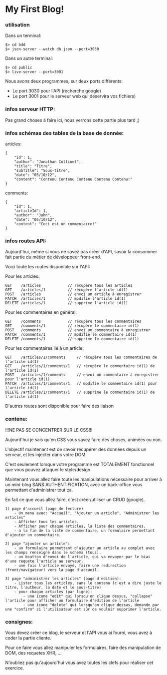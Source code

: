 # My First Blog!

### utilisation

Dans un terminal:
```
$> cd bdd
$> json-server --watch db.json --port=3030
```

Dans un autre terminal:
```
$> cd public
$> live-server --port=3001
```

Nous avons deux programmes, sur deux ports différents:
- Le port 3030 pour l'API (recherche google)
- Le port 3001 pour le serveur web qui deservira vos fichiers)

### infos serveur HTTP:

Pas grand choses à faire ici, nous verrons cette partie plus tard ;)

### infos schémas des tables de la base de donnée:

articles:
```
{
    "id": 1,
    "author": "Jonathan Collinet",
    "title": "Titre",
    "subTitle": "Sous-titre",
    "date": "05/10/12",
    "content": "Contenu Contenu Contenu Contenu Contenu!"
}
```

comments:
```
{
    "id": 1,
    "articleId": 1,
    "author": "John",
    "date": "06/10/12",
    "content": "Ceci est un commentaire!"
}
```

### infos routes API:

Aujourd'hui, même si vous ne savez pas créer d'API, savoir la consommer fait partie du métier de développeur front-end.

Voici toute les routes disponible sur l'API:

Pour les articles:
```
GET    /articles            // récupère tous les articles
GET    /articles/1          // récupère l'article id(1)
POST   /articles            // envoi un article à enregistrer
PATCH  /articles/1          // modifie l'article id(1)
DELETE /articles/1          // supprime l'article id(1)
```

Pour les commentaires en général:
```
GET    /comments            // récupère tous les commentaires
GET    /comments/1          // récupère le commentaire id(1)
POST   /comments            // envoi un commentaire à enregistrer
PATCH  /comments/1          // modifie le commentaire id(1)
DELETE /comments/1          // supprime le commentaire id(1)
```

Pour les commentaires lié à un article:
```
GET    /articles/1/comments     // récupère tous les commentaires de l'article id(1)
GET    /articles/1/comments/1   // récupère le commentaire id(1) de l'article id(1)
POST   /articles/1/comments     // envoi un commentaire à enregistrer pour l'article id(1)
PATCH  /articles/1/comments/1   // modifie le commentaire id(1) pour l'article id(1)
DELETE /articles/1/comments/1   // supprime le commentaire id(1) de l'article id(1)
```

D'autres routes sont disponible pour faire des liaison

### contenu:

!!!NE PAS SE CONCENTRER SUR LE CSS!!!

Aujourd'hui je sais qu'en CSS vous savez faire des choses, animées ou non.

L'objectif maintenant est de savoir récupérer des données depuis un serveur, et les injecter dans votre DOM.

C'est seulement lorsque votre programme est TOTALEMENT fonctionnel que vous pouvez attaquer le style/design.

Maintenant vous allez faire toute les manipulations nécessaire pour arriver à un mini-blog SANS AUTHENTIFICATION, avec un back-office vous permettant d'administrer tout ça.

En fait ce que vous allez faire, c'est créer/utiliser un CRUD (google).

    1) page d'accueil (page de lecture)
        - Un menu avec: "Accueil", "Ajouter un article", "Administrer les articles"
        - Afficher tous les articles.
        - Afficher pour chaque articles, la liste des commentaires.
        - a la fin de la liste de commentaire, un formulaire permettant d'ajouter un commentaire.

    2) page "ajouter un article":
        - un formulaire permettant d'ajouter un article au complet avec les champs renseigné dans le schéma (tous).
        - un boutton d'envoi de l'article, qui va envoyer par le biai d'une requete l'article au serveur.
        - une fois l'article envoyé, faire une redirection (front/navigateur) vers la page d'accueil.

    3) page "administrer les articles" (page d'edition):
        - Lister tous les articles, sans le contenu (c'est a dire juste le titre, l'autheur, la date et le sous-titre)
        - pour chaque articles (par ligne):
            - une icone "edit" qui lorsqu'on clique dessus, "collapse" l'article pour afficher un formulaire d'edition de l'article
            - une icone "delete" qui lorsqu'on clique dessus, demande par une "confirm" si l'utilisateur est sûr de vouloir supprimer l'article.

### consignes:

Vous devez créer ce blog, le serveur et l'API vous ai fourni, vous avez à coder la partie cliente.

Pour ce faire vous allez manipuler les formulaires, faire des manipulation de DOM, des requetes XHR, ...

N'oubliez pas qu'aujourd'hui vous avez toutes les clefs pour réaliser cet exercice.